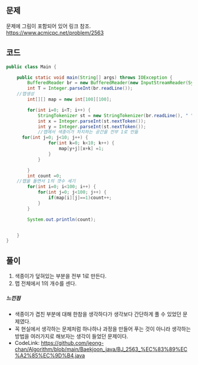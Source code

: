 ## 문제<br>
문제에 그림이 포함되어 있어 링크 참조.<br>
https://www.acmicpc.net/problem/2563<br> 

## 코드
```java
public class Main {

	public static void main(String[] args) throws IOException {
		BufferedReader br = new BufferedReader(new InputStreamReader(System.in));
		int T = Integer.parseInt(br.readLine());
    //맵생성
		int[][] map = new int[100][100];

		for(int i=0; i<T; i++) {
			StringTokenizer st = new StringTokenizer(br.readLine(), " ");
			int x = Integer.parseInt(st.nextToken());
			int y = Integer.parseInt(st.nextToken());
			//맵에서 색종이가 차지하는 공간을 전부 1로 만듦
      for(int j=0; j<10; j++) {
				for(int k=0; k<10; k++) {
					map[y+j][x+k] =1;
				}
			}

		}
		int count =0;
    //맵을 돌면서 1의 갯수 세기
		for(int i=0; i<100; i++) {
			for(int j=0; j<100; j++) {
				if(map[i][j]==1)count++;
			}
		}

		System.out.println(count);


	}
}
  ```
  ## 풀이<br>
  1. 색종이가 덮혀있는 부분을 전부 1로 만든다.
  2. 맵 전체에서 1의 개수를 센다.
  
  ##### 느낀점<br>
  - 색종이가 겹친 부분에 대해 한참을 생각하다가 생각보다 간단하게 풀 수 있었던 문제였다.
  - 꼭 현실에서 생각하는 문제처럼 하나하나 과정을 만들어 푸는 것이 아니라 생각하는 방법을 여러가지로 해보자는 생각이 들었던 문제이다.
  - CodeLink: <https://github.com/jeong-chan/Algorithm/blob/main/Baekjoon_java/BJ_2563_%EC%83%89%EC%A2%85%EC%9D%B4.java>

